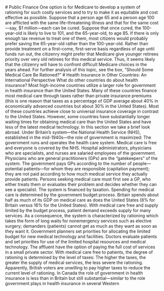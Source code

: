 \# Public Finance One option is for Medicare to develop a system of rationing for such costly services and to try to make it as equitable and cost effective as possible. Suppose that a person age 65 and a person age 100 are afflicted with the same life-threatening illness and that for the same cost—say, $1 million—each can be cured. Suppose that once cured, the 100-year-old is likely to live to 101, and the 65-year-old, to age 85. If there is only enough tax revenue to treat one of them, most citizens would probably prefer saving the 65-year-old rather than the 100-year-old. Rather than provide treatment on a first-come, first-serve basis regardless of age until funds run out, the citizenry might prefer that Medicare give younger retirees priority over very old retirees for this medical service. Thus, it seems likely that the citizenry will have to confront difficult Medicare choices in the years ahead. For further analysis of this topic, see the box, “Should Some Medical Care Be Rationed?” # Health Insurance in Other Countries: An International Perspective What do other countries do about health insurance? Most high-income countries utilize a larger role for government in health insurance than the United States. Many of these countries finance most medical care through taxes rather than private insurance premiums (this is one reason that taxes as a percentage of GDP average about 40% in economically advanced countries but about 30% in the United States). Most of these countries achieve close to universal insurance coverage in contrast to the United States. However, some countries have substantially longer waiting times for obtaining medical care than the United States and have less of the latest medical technology. In this section we take a brief look abroad. Under Britain’s system—the National Health Service (NHS), established in the mid-1940s—the role of government is maximized: The government runs and operates the health care system. Medical care is free and everyone is covered by the NHS. Hospital administrators, physicians who are specialists, and nurses are salaried employees of the government. Physicians who are general practitioners (GPs) are the “gatekeepers” of the system. The government pays GPs according to the number of people—potential patients—for whom they are responsible (capitation payment); they are not paid according to how much medical service they actually provide patients. Persons seeking medical care must first see a GP, who either treats them or evaluates their problem and decides whether they can see a specialist. The system is financed by taxation. Spending for medical care is determined by the government budget process. Britain spends about half as much of its GDP on medical care as does the United States (8% for Britain versus 16% for the United States). With medical care free and supply limited by the budget process, patient demand exceeds supply for many services. As a consequence, the system is characterized by rationing which takes the form of long waits for nonemergency services such as elective surgery; demanders (patients) cannot get as much as they want as soon as they want it. Government planners set priorities for allocating the limited budget for new medical technology and facilities. Doctors evaluate patients and set priorities for use of the limited hospital resources and medical technology. The affluent have the option of paying the full cost of services in a small private sector. With medical care free to patients, the degree of rationing is determined by the level of taxes: The higher the taxes, the greater the supply of medical services, the less severe the rationing. Apparently, British voters are unwilling to pay higher taxes to reduce the current level of rationing. In Canada the role of government in health insurance is less than in Britain but still substantial—similar to the role government plays in health insurance in several Western